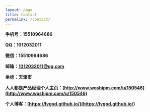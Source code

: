 ```yaml
---
layout: page
title: Contact
permalink: /contact/
---
```


**手机号：15510964686**

**QQ：1012032011**

**微信：15510964686**

**邮箱：1012032011@qq.com**

**坐标：天津市**

**人人都是产品经理个人主页：[http://www.woshipm.com/u/150546](http://www.woshipm.com/u/150546)**

**个人博客：[https://lvgod.github.io/](https://lvgod.github.io/)**




